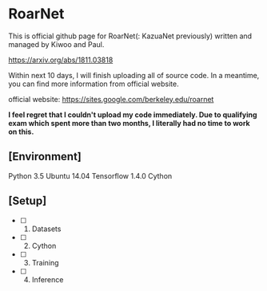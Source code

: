 # RoarNet

This is official github page for RoarNet(: KazuaNet previously) written and managed by Kiwoo and Paul.

https://arxiv.org/abs/1811.03818

Within next 10 days, I will finish uploading all of source code.
In a meantime, you can find more information from official website.

official website: https://sites.google.com/berkeley.edu/roarnet


**I feel regret that I couldn't upload my code immediately.
Due to qualifying exam which spent more than two months, I literally had no time to work on this.** 

## [Environment]

Python 3.5
Ubuntu 14.04
Tensorflow 1.4.0
Cython

## [Setup]

- [ ] 1. Datasets
- [ ] 2. Cython
- [ ] 3. Training
- [ ] 4. Inference


